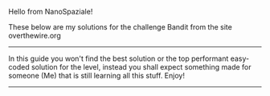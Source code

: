 Hello from NanoSpaziale!

These below are my solutions for the challenge Bandit from the site overthewire.org

***
In this guide you won't find the best solution or the top performant easy-coded solution for the level, instead you shall expect something made for someone (Me) that is still learning all this stuff. Enjoy!
***
